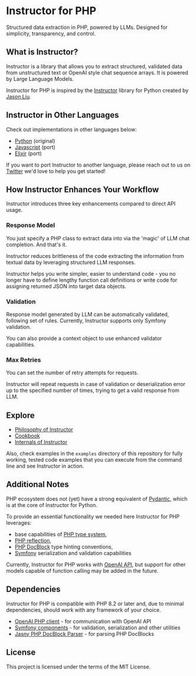 # Instructor for PHP

Structured data extraction in PHP, powered by LLMs. Designed for simplicity, transparency, and control.




## What is Instructor?

Instructor is a library that allows you to extract structured, validated data from unstructured text or OpenAI style chat sequence arrays. It is powered by Large Language Models.

Instructor for PHP is inspired by the [Instructor](https://jxnl.github.io/instructor/) library for Python created by [Jason Liu](https://twitter.com/jxnlco).




## Instructor in Other Languages

Check out implementations in other languages below:

 - [Python](https://www.github.com/jxnl/instructor) (original)
 - [Javascript](https://github.com/instructor-ai/instructor-js) (port)
 - [Elixir](https://github.com/thmsmlr/instructor_ex/) (port)

If you want to port Instructor to another language, please reach out to us on [Twitter](https://twitter.com/jxnlco) we'd love to help you get started!




## How Instructor Enhances Your Workflow

Instructor introduces three key enhancements compared to direct API usage.

### Response Model

You just specify a PHP class to extract data into via the 'magic' of LLM chat completion. And that's it.

Instructor reduces brittleness of the code extracting the information from textual data by leveraging structured LLM responses.

Instructor helps you write simpler, easier to understand code - you no longer have to define lengthy function call definitions or write code for assigning returned JSON into target data objects.

### Validation

Response model generated by LLM can be automatically validated, following set of rules. Currently, Instructor supports only Symfony validation.

You can also provide a context object to use enhanced validator capabilities.

### Max Retries

You can set the number of retry attempts for requests.

Instructor will repeat requests in case of validation or deserialization error up to the specified number of times, trying to get a valid response from LLM.



## Explore

 - [Philosophy of Instructor](./philosophy.md)
 - [Cookbook](./examples.md)
 - [Internals of Instructor](./internals.md)

Also, check examples in the `examples` directory of this repository for fully working, tested code examples that you can execute from the command line and see Instructor in action.



## Additional Notes

PHP ecosystem does not (yet) have a strong equivalent of [Pydantic](https://pydantic.dev/), which is at the core of Instructor for Python.

To provide an essential functionality we needed here Instructor for PHP leverages:

 - base capabilities of [PHP type system](https://www.php.net/manual/en/language.types.type-system.php),
 - [PHP reflection](https://www.php.net/manual/en/book.reflection.php),
 - [PHP DocBlock](https://docs.phpdoc.org/2.9/references/phpdoc/index.html) type hinting conventions,
 - [Symfony](https://symfony.com/doc/current/index.html) serialization and validation capabilities

Currently, Instructor for PHP works with [OpenAI API](https://platform.openai.com/docs/), but support for other models capable of function calling may be added in the future.



## Dependencies

Instructor for PHP is compatible with PHP 8.2 or later and, due to minimal dependencies, should work with any framework of your choice.

 - [OpenAI PHP client](https://github.com/openai-php/client) - for communication with OpenAI API
 - [Symfony components](https://symfony.com/) - for validation, serialization and other utilities
 - [Jasny PHP DocBlock Parser](https://www.jasny.net/phpdoc-parser/) - for parsing PHP DocBlocks



## License

This project is licensed under the terms of the MIT License.
